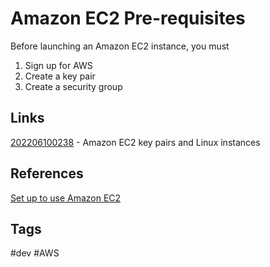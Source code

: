 # Amazon EC2 Pre-requisites

Before launching an Amazon EC2 instance, you must
1. Sign up for AWS  
2. Create a key pair  
3. Create a security group

## Links
[202206100238](../202206100238) - Amazon EC2 key pairs and Linux instances


## References
[Set up to use Amazon EC2](https://docs.aws.amazon.com/AWSEC2/latest/UserGuide/get-set-up-for-amazon-ec2.html)

## Tags
#dev #AWS
